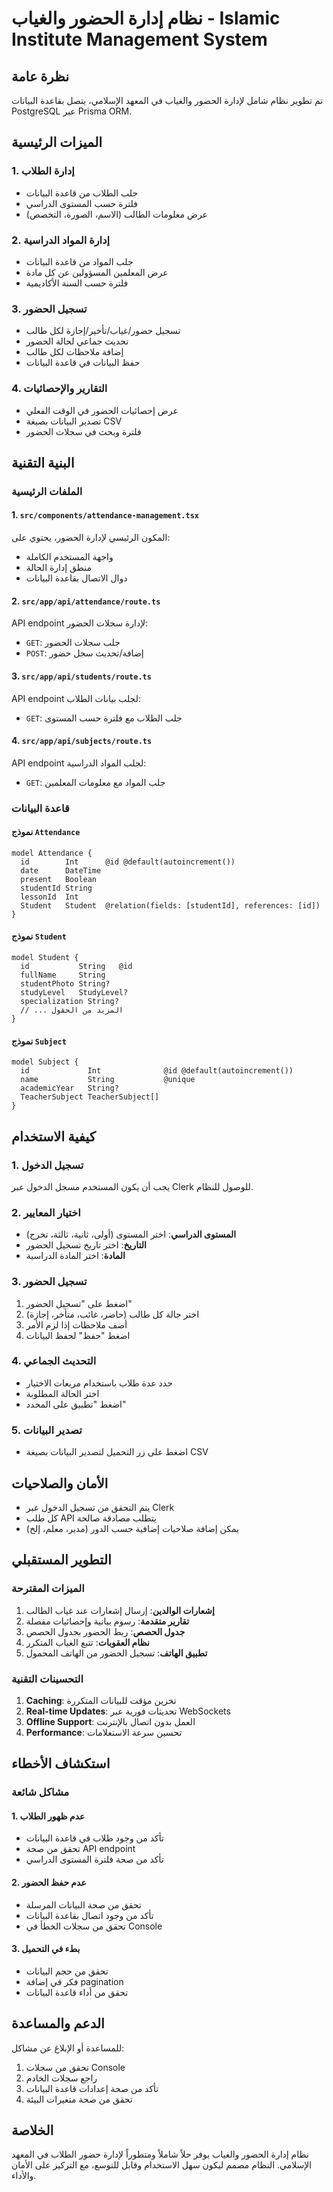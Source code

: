 # نظام إدارة الحضور والغياب - Islamic Institute Management System

## نظرة عامة

تم تطوير نظام شامل لإدارة الحضور والغياب في المعهد الإسلامي، يتصل بقاعدة البيانات PostgreSQL عبر Prisma ORM.

## الميزات الرئيسية

### 1. إدارة الطلاب
- جلب الطلاب من قاعدة البيانات
- فلترة حسب المستوى الدراسي
- عرض معلومات الطالب (الاسم، الصورة، التخصص)

### 2. إدارة المواد الدراسية
- جلب المواد من قاعدة البيانات
- عرض المعلمين المسؤولين عن كل مادة
- فلترة حسب السنة الأكاديمية

### 3. تسجيل الحضور
- تسجيل حضور/غياب/تأخير/إجازة لكل طالب
- تحديث جماعي لحالة الحضور
- إضافة ملاحظات لكل طالب
- حفظ البيانات في قاعدة البيانات

### 4. التقارير والإحصائيات
- عرض إحصائيات الحضور في الوقت الفعلي
- تصدير البيانات بصيغة CSV
- فلترة وبحث في سجلات الحضور

## البنية التقنية

### الملفات الرئيسية

#### 1. `src/components/attendance-management.tsx`
المكون الرئيسي لإدارة الحضور، يحتوي على:
- واجهة المستخدم الكاملة
- منطق إدارة الحالة
- دوال الاتصال بقاعدة البيانات

#### 2. `src/app/api/attendance/route.ts`
API endpoint لإدارة سجلات الحضور:
- `GET`: جلب سجلات الحضور
- `POST`: إضافة/تحديث سجل حضور

#### 3. `src/app/api/students/route.ts`
API endpoint لجلب بيانات الطلاب:
- `GET`: جلب الطلاب مع فلترة حسب المستوى

#### 4. `src/app/api/subjects/route.ts`
API endpoint لجلب المواد الدراسية:
- `GET`: جلب المواد مع معلومات المعلمين

### قاعدة البيانات

#### نموذج `Attendance`
```prisma
model Attendance {
  id        Int      @id @default(autoincrement())
  date      DateTime
  present   Boolean
  studentId String
  lessonId  Int
  Student   Student  @relation(fields: [studentId], references: [id])
}
```

#### نموذج `Student`
```prisma
model Student {
  id           String   @id
  fullName     String
  studentPhoto String?
  studyLevel   StudyLevel?
  specialization String?
  // ... المزيد من الحقول
}
```

#### نموذج `Subject`
```prisma
model Subject {
  id             Int              @id @default(autoincrement())
  name           String           @unique
  academicYear   String?
  TeacherSubject TeacherSubject[]
}
```

## كيفية الاستخدام

### 1. تسجيل الدخول
يجب أن يكون المستخدم مسجل الدخول عبر Clerk للوصول للنظام.

### 2. اختيار المعايير
- **المستوى الدراسي**: اختر المستوى (أولى، ثانية، ثالثة، تخرج)
- **التاريخ**: اختر تاريخ تسجيل الحضور
- **المادة**: اختر المادة الدراسية

### 3. تسجيل الحضور
1. اضغط على "تسجيل الحضور"
2. اختر حالة كل طالب (حاضر، غائب، متأخر، إجازة)
3. أضف ملاحظات إذا لزم الأمر
4. اضغط "حفظ" لحفظ البيانات

### 4. التحديث الجماعي
- حدد عدة طلاب باستخدام مربعات الاختيار
- اختر الحالة المطلوبة
- اضغط "تطبيق على المحدد"

### 5. تصدير البيانات
- اضغط على زر التحميل لتصدير البيانات بصيغة CSV

## الأمان والصلاحيات

- يتم التحقق من تسجيل الدخول عبر Clerk
- كل طلب API يتطلب مصادقة صالحة
- يمكن إضافة صلاحيات إضافية حسب الدور (مدير، معلم، إلخ)

## التطوير المستقبلي

### الميزات المقترحة
1. **إشعارات الوالدين**: إرسال إشعارات عند غياب الطالب
2. **تقارير متقدمة**: رسوم بيانية وإحصائيات مفصلة
3. **جدول الحصص**: ربط الحضور بجدول الحصص
4. **نظام العقوبات**: تتبع الغياب المتكرر
5. **تطبيق الهاتف**: تسجيل الحضور من الهاتف المحمول

### التحسينات التقنية
1. **Caching**: تخزين مؤقت للبيانات المتكررة
2. **Real-time Updates**: تحديثات فورية عبر WebSockets
3. **Offline Support**: العمل بدون اتصال بالإنترنت
4. **Performance**: تحسين سرعة الاستعلامات

## استكشاف الأخطاء

### مشاكل شائعة

#### 1. عدم ظهور الطلاب
- تأكد من وجود طلاب في قاعدة البيانات
- تحقق من صحة API endpoint
- تأكد من صحة فلترة المستوى الدراسي

#### 2. عدم حفظ الحضور
- تحقق من صحة البيانات المرسلة
- تأكد من وجود اتصال بقاعدة البيانات
- تحقق من سجلات الخطأ في Console

#### 3. بطء في التحميل
- تحقق من حجم البيانات
- فكر في إضافة pagination
- تحقق من أداء قاعدة البيانات

## الدعم والمساعدة

للمساعدة أو الإبلاغ عن مشاكل:
1. تحقق من سجلات Console
2. راجع سجلات الخادم
3. تأكد من صحة إعدادات قاعدة البيانات
4. تحقق من صحة متغيرات البيئة

## الخلاصة

نظام إدارة الحضور والغياب يوفر حلاً شاملاً ومتطوراً لإدارة حضور الطلاب في المعهد الإسلامي. النظام مصمم ليكون سهل الاستخدام وقابل للتوسع، مع التركيز على الأمان والأداء.
